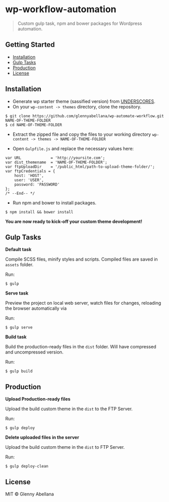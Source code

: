 # wp-workflow-automation
> Custom gulp task, npm and bower packages for Wordpress automation.

## Getting Started

- [Installation](#installation)
- [Gulp Tasks](#gulp-tasks)
- [Production](#production)
- [License](#license)

## Installation

* Generate wp starter theme (sassified version) from [UNDERSCORES](http://underscores.me/).
* On your `wp-content -> themes` directory, clone the repository.
```
$ git clone https://github.com/glennyabellana/wp-automate-workflow.git NAME-OF-THEME-FOLDER
$ cd NAME-OF-THEME-FOLDER
```
* Extract the zipped file and copy the files to your working directory `wp-content -> themes -> NAME-OF-THEME-FOLDER`

* Open `Gulpfile.js` and replace the necessary values here:
```
var URL             = 'http://yoursite.com';
var dist_themename  = 'NAME-OF-THEME-FOLDER';
var ftpUploadDir    = '/public_html/path-to-upload-theme-folder/';
var ftpCredentials = {
    host: 'HOST',
    user: 'USER',
    password: 'PASSWORD'
};
/* --End-- */
```

* Run npm and bower to install packages. 
```
$ npm install && bower install
```

**You are now ready to kick-off your custom theme development!**



## Gulp Tasks

**Default task**

Compile SCSS files, minify styles and scripts. Compiled files are saved in `assets` folder.

Run:
```
$ gulp
```



**Serve task**

Preview the project on local web server, watch files for changes, reloading the browser automatically via 

Run:
```
$ gulp serve
```



**Build task**

Build the production-ready files in the `dist` folder. Will have compressed and uncompressed version.

Run:
```
$ gulp build
```



## Production

**Upload Production-ready files**

Upload the build custom theme in the `dist` to the FTP Server.

Run:
```
$ gulp deploy
```



**Delete uploaded files in the server**

Upload the build custom theme in the `dist` to FTP Server.

Run:
```
$ gulp deploy-clean
```



## License

MIT © Glenny Abellana
